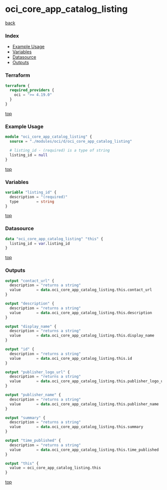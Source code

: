 # oci_core_app_catalog_listing

[back](../oci.md)

### Index

- [Example Usage](#example-usage)
- [Variables](#variables)
- [Datasource](#datasource)
- [Outputs](#outputs)

### Terraform

```terraform
terraform {
  required_providers {
    oci = ">= 4.19.0"
  }
}
```

[top](#index)

### Example Usage

```terraform
module "oci_core_app_catalog_listing" {
  source = "./modules/oci/d/oci_core_app_catalog_listing"

  # listing_id - (required) is a type of string
  listing_id = null
}
```

[top](#index)

### Variables

```terraform
variable "listing_id" {
  description = "(required)"
  type        = string
}
```

[top](#index)

### Datasource

```terraform
data "oci_core_app_catalog_listing" "this" {
  listing_id = var.listing_id
}
```

[top](#index)

### Outputs

```terraform
output "contact_url" {
  description = "returns a string"
  value       = data.oci_core_app_catalog_listing.this.contact_url
}

output "description" {
  description = "returns a string"
  value       = data.oci_core_app_catalog_listing.this.description
}

output "display_name" {
  description = "returns a string"
  value       = data.oci_core_app_catalog_listing.this.display_name
}

output "id" {
  description = "returns a string"
  value       = data.oci_core_app_catalog_listing.this.id
}

output "publisher_logo_url" {
  description = "returns a string"
  value       = data.oci_core_app_catalog_listing.this.publisher_logo_url
}

output "publisher_name" {
  description = "returns a string"
  value       = data.oci_core_app_catalog_listing.this.publisher_name
}

output "summary" {
  description = "returns a string"
  value       = data.oci_core_app_catalog_listing.this.summary
}

output "time_published" {
  description = "returns a string"
  value       = data.oci_core_app_catalog_listing.this.time_published
}

output "this" {
  value = oci_core_app_catalog_listing.this
}
```

[top](#index)